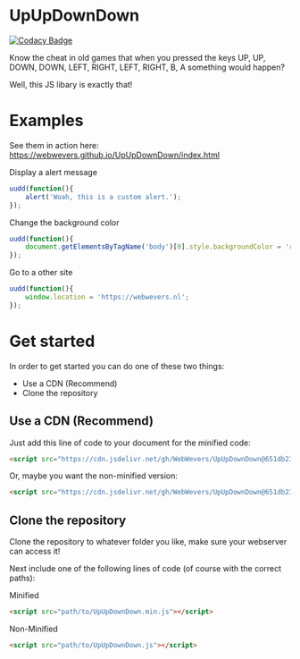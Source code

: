 # UpUpDownDown

[![Codacy Badge](https://api.codacy.com/project/badge/Grade/2b24c74ec2494bdabbc349d3efbb7399)](https://www.codacy.com/app/noahliedfilm/UpUpDownDown?utm_source=github.com&amp;utm_medium=referral&amp;utm_content=WebWevers/UpUpDownDown&amp;utm_campaign=Badge_Grade)

Know the cheat in old games that when you pressed the keys UP, UP, DOWN, DOWN, LEFT, RIGHT, LEFT, RIGHT, B, A something would happen?

Well, this JS libary is exactly that!

# Examples

See them in action here: https://webwevers.github.io/UpUpDownDown/index.html

Display a alert message

```javascript
uudd(function(){
    alert('Woah, this is a custom alert.');
});
```

Change the background color

```javascript
uudd(function(){
    document.getElementsByTagName('body')[0].style.backgroundColor = 'red';
});
```

Go to a other site

```javascript
uudd(function(){
    window.location = 'https://webwevers.nl';
});
```

# Get started

In order to get started you can do one of these two things:

- Use a CDN (Recommend)
- Clone the repository

## Use a CDN (Recommend)

Just add this line of code to your document for the minified code:
```html
<script src="https://cdn.jsdelivr.net/gh/WebWevers/UpUpDownDown@651db237/UpUpDownDown.min.js"></script>
```
Or, maybe you want the non-minified version:
```html
<script src="https://cdn.jsdelivr.net/gh/WebWevers/UpUpDownDown@651db237/UpUpDownDown.js"></script>
```

## Clone the repository

Clone the repository to whatever folder you like, make sure your webserver can access it!

Next include one of the following lines of code (of course with the correct paths):

Minified
```html
<script src="path/to/UpUpDownDown.min.js"></script>
```

Non-Minified
```html
<script src="path/to/UpUpDownDown.js"></script>
```
